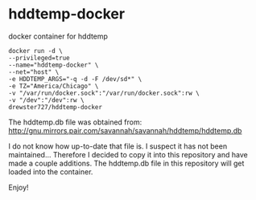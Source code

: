 # hddtemp-docker

docker container for hddtemp

```
docker run -d \
--privileged=true 
--name="hddtemp-docker" \
--net="host" \
-e HDDTEMP_ARGS="-q -d -F /dev/sd*" \
-e TZ="America/Chicago" \
-v "/var/run/docker.sock":"/var/run/docker.sock":rw \
-v "/dev":"/dev":rw \
drewster727/hddtemp-docker
```

The hddtemp.db file was obtained from:
http://gnu.mirrors.pair.com/savannah/savannah/hddtemp/hddtemp.db

I do not know how up-to-date that file is. I suspect it has not been maintained...
Therefore I decided to copy it into this repository and have made a couple additions.
The hddtemp.db file in this repository will get loaded into the container.

Enjoy!
